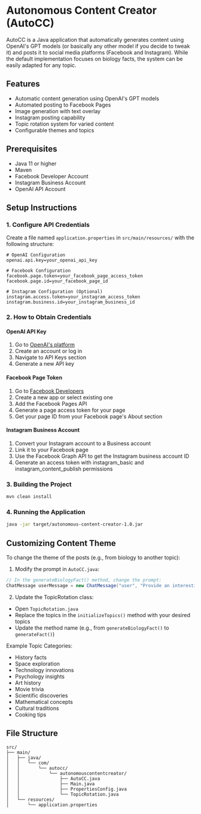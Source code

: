 # Autonomous Content Creator (AutoCC)

AutoCC is a Java application that automatically generates content using OpenAI's GPT models (or basically any other model if you decide to tweak it) and posts it to social media platforms (Facebook and Instagram). While the default implementation focuses on biology facts, the system can be easily adapted for any topic.

## Features

- Automatic content generation using OpenAI's GPT models
- Automated posting to Facebook Pages
- Image generation with text overlay
- Instagram posting capability
- Topic rotation system for varied content
- Configurable themes and topics

## Prerequisites

- Java 11 or higher
- Maven
- Facebook Developer Account
- Instagram Business Account
- OpenAI API Account

## Setup Instructions

### 1. Configure API Credentials

Create a file named `application.properties` in `src/main/resources/` with the following structure:

```properties
# OpenAI Configuration
openai.api.key=your_openai_api_key

# Facebook Configuration
facebook.page.token=your_facebook_page_access_token
facebook.page.id=your_facebook_page_id

# Instagram Configuration (Optional)
instagram.access.token=your_instagram_access_token
instagram.business.id=your_instagram_business_id
```

### 2. How to Obtain Credentials

#### OpenAI API Key
1. Go to [OpenAI's platform](https://platform.openai.com/)
2. Create an account or log in
3. Navigate to API Keys section
4. Generate a new API key

#### Facebook Page Token
1. Go to [Facebook Developers](https://developers.facebook.com/)
2. Create a new app or select existing one
3. Add the Facebook Pages API
4. Generate a page access token for your page
5. Get your page ID from your Facebook page's About section

#### Instagram Business Account
1. Convert your Instagram account to a Business account
2. Link it to your Facebook page
3. Use the Facebook Graph API to get the Instagram business account ID
4. Generate an access token with instagram_basic and instagram_content_publish permissions

### 3. Building the Project

```bash
mvn clean install
```

### 4. Running the Application

```bash
java -jar target/autonomous-content-creator-1.0.jar
```

## Customizing Content Theme

To change the theme of the posts (e.g., from biology to another topic):

1. Modify the prompt in `AutoCC.java`:
```java
// In the generateBiologyFact() method, change the prompt:
ChatMessage userMessage = new ChatMessage("user", "Provide an interesting fact about [YOUR_TOPIC].");
```

2. Update the TopicRotation class:
- Open `TopicRotation.java`
- Replace the topics in the `initializeTopics()` method with your desired topics
- Update the method name (e.g., from `generateBiologyFact()` to `generateFact()`)

Example Topic Categories:
- History facts
- Space exploration
- Technology innovations
- Psychology insights
- Art history
- Movie trivia
- Scientific discoveries
- Mathematical concepts
- Cultural traditions
- Cooking tips

## File Structure

```
src/
├── main/
│   ├── java/
│   │   └── com/
│   │       └── autocc/
│   │           └── autonomouscontentcreator/
│   │               ├── AutoCC.java
│   │               ├── Main.java
│   │               ├── PropertiesConfig.java
│   │               └── TopicRotation.java
│   └── resources/
│       └── application.properties
```
